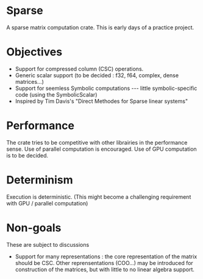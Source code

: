 # Sparse

A sparse matrix computation crate. This is early days of a practice project.

# Objectives

- Support for compressed column (CSC) operations.
- Generic scalar support (to be decided : f32, f64, complex, dense matrices...)
- Support for seemless Symbolic computations --- little symbolic-specific code (using the SymbolicScalar)
- Inspired by Tim Davis's "Direct Methodes for Sparse linear systems"

# Performance

The crate tries to be competitive with other librairies in the performance sense. Use of parallel computation is encouraged. Use of GPU computation is to be decided.

# Determinism

Execution is deterministic. (This might become a challenging requirement with GPU / parallel computation)

# Non-goals

These are subject to discussions

- Support for many representations : the core representation of the matrix should be CSC. Other reprensentations (COO...) may be introduced for construction of the matrices, but with little to no linear algebra support.


